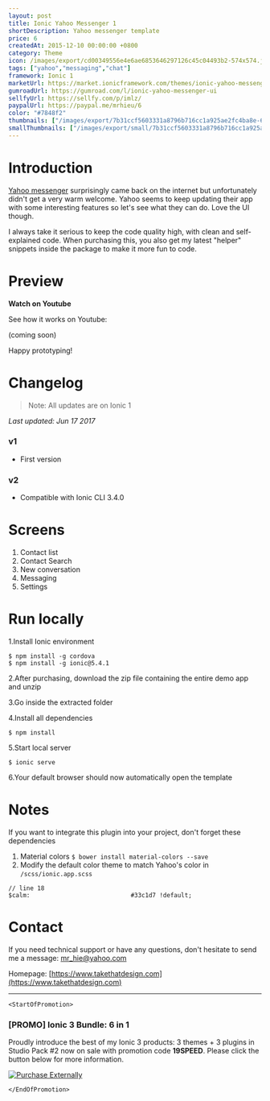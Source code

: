 ```yaml
---
layout: post
title: Ionic Yahoo Messenger 1
shortDescription: Yahoo messenger template 
price: 6
createdAt: 2015-12-10 00:00:00 +0800
category: Theme
icon: /images/export/cd00349556e4e6ae6853646297126c45c04493b2-574x574.jpg
tags: ["yahoo","messaging","chat"]
framework: Ionic 1
marketUrl: https://market.ionicframework.com/themes/ionic-yahoo-messenger-ui
gumroadUrl: https://gumroad.com/l/ionic-yahoo-messenger-ui
sellfyUrl: https://sellfy.com/p/imlz/
paypalUrl: https://paypal.me/mrhieu/6
color: "#7848f2"
thumbnails: ["/images/export/7b31ccf5603331a8796b716cc1a925ae2fc4ba8e-640x1136.jpg","/images/export/87001fefef1687394f58ada2c14a755e36ef27f5-640x1136.jpg","/images/export/13d85dd0953e70b2531f9c3ea890dae31ce56dc1-640x1136.jpg","/images/export/0de632ff5cbcb27377a0553aa04a69289cbe3168-640x1136.jpg"]
smallThumbnails: ["/images/export/small/7b31ccf5603331a8796b716cc1a925ae2fc4ba8e-640x1136.jpg","/images/export/small/87001fefef1687394f58ada2c14a755e36ef27f5-640x1136.jpg","/images/export/small/13d85dd0953e70b2531f9c3ea890dae31ce56dc1-640x1136.jpg"]
---
```


# Introduction

[Yahoo messenger](https://itunes.apple.com/us/app/yahoo-messenger-chat-share/id1054013981?mt=8) surprisingly came back on the internet but unfortunately didn't get a very warm welcome. Yahoo seems to keep updating their app with some interesting features so let's see what they can do. Love the UI though. 

I always take it serious to keep the code quality high, with clean and self-explained code. When purchasing this, you also get my latest "helper" snippets inside the package to make it more fun to code.

# Preview




**Watch on Youtube**

See how it works on Youtube: 

(coming soon)


Happy prototyping!


# Changelog

> Note: All updates are on Ionic 1

*Last updated: Jun 17 2017*

### v1

* First version

### v2

* Compatible with Ionic CLI 3.4.0

# Screens

1. Contact list
2. Contact Search
3.  New conversation
4. Messaging
5. Settings


# Run locally
1.Install Ionic environment

```
$ npm install -g cordova
$ npm install -g ionic@5.4.1
```

2.After purchasing, download the zip file containing the entire demo app and unzip

3.Go inside the extracted folder

4.Install all dependencies

```
$ npm install
```

5.Start local server
```
$ ionic serve
```

6.Your default browser should now automatically open the template


# Notes

If you want to integrate this plugin into your project, don't forget these dependencies

1. Material colors `$ bower install material-colors --save`
2. Modify the default color theme to match Yahoo's color in `/scss/ionic.app.scss`

```
// line 18
$calm:                            #33c1d7 !default;
```



# Contact
If you need technical support or have any questions, don't hesitate to send me a message: [mr_hie@yahoo.com](mailto:mr_hie@yahoo.com)

Homepage: [https://www.takethatdesign.com](https://www.takethatdesign.com)


------------------

`<StartOfPromotion>`
### [PROMO] Ionic 3 Bundle: 6 in 1
Proudly introduce the best of my Ionic 3 products: 3 themes + 3 plugins in Studio Pack #2  now on sale with promotion code **19SPEED**. Please click the button below for more information.

[![Purchase Externally](http://bit.ly/2E4p4z3)](https://gum.co/ionic3-ui-bundle)

`</EndOfPromotion>`